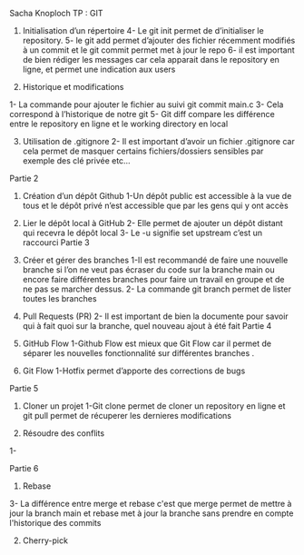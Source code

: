 Sacha Knoploch
TP : GIT

1.	Initialisation d’un répertoire
4- Le git init permet de d’initialiser le repository.
5- le git add permet d’ajouter des fichier récemment modifiés à un commit et le git commit permet met à jour le repo
6- il est important de bien rédiger les messages car cela apparait dans le repository en ligne, et permet une indication aux users

2.	Historique et modifications

1- La commande pour ajouter le fichier au suivi git commit main.c
3- Cela correspond à l’historique de notre git
5- Git diff compare les différence entre le repository en ligne et le working directory en local

3.	Utilisation de .gitignore
2- Il est important d’avoir un fichier .gitignore car cela permet de masquer certains fichiers/dossiers sensibles par exemple des clé privée etc…

Partie 2
1.	Création d’un dépôt Github
1-Un dépôt public est accessible à la vue de tous et le dépôt privé n’est accessible que par les gens qui y ont accès
2.	Lier le dépôt local à GitHub
2- Elle permet de ajouter un dépôt distant  qui recevra le dépôt local 
3- Le -u signifie set upstream c’est un raccourci
Partie 3
1.	Créer et gérer des branches
1-Il est recommandé de faire une nouvelle branche si l’on ne veut pas écraser du code sur la branche main ou encore faire différentes branches pour faire un travail en groupe et de ne pas se marcher dessus.
2- La commande git branch permet de lister toutes les branches

2.	Pull Requests (PR)
2- Il est important de bien la documente pour savoir qui à fait quoi sur la branche, quel nouveau ajout à été fait
Partie 4 
1.	 GitHub Flow
1-Github Flow est mieux que Git Flow car il permet de séparer les nouvelles fonctionnalité sur différentes branches .

2.	Git Flow
1-Hotfix permet d’apporte des corrections de bugs

Partie 5

1.	Cloner un projet
1-Git clone permet de cloner un repository en ligne et git pull permet de récuperer les dernieres modifications

2. Résoudre des conflits

1-


Partie 6 

1. Rebase

3- La différence entre merge et rebase c'est que merge permet de mettre à jour la branch main et rebase met à jour la branche sans prendre en compte l'historique des commits

2. Cherry-pick







 


